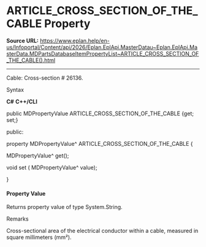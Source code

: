 # ARTICLE_CROSS_SECTION_OF_THE_CABLE Property

**Source URL:** https://www.eplan.help/en-us/Infoportal/Content/api/2026/Eplan.EplApi.MasterDatau~Eplan.EplApi.MasterData.MDPartsDatabaseItemPropertyList~ARTICLE_CROSS_SECTION_OF_THE_CABLE().html

---

Cable: Cross-section # 26136.

Syntax

**C#**
**C++/CLI**


public MDPropertyValue ARTICLE_CROSS_SECTION_OF_THE_CABLE {get; set;}

public:

property MDPropertyValue^ ARTICLE_CROSS_SECTION_OF_THE_CABLE {

   MDPropertyValue^ get();

   void set (    MDPropertyValue^ value);

}


#### Property Value

Returns property value of type System.String.

Remarks

Cross-sectional area of the electrical conductor within a cable, measured in square millimeters (mm²).
